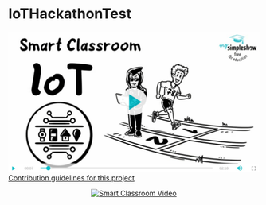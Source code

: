 # IoTHackathonTest
[![Smart Classroom Video](mss-video.jpg)](https://www.youtube.com/watch?v=LWIsHo5xbl8)
[Contribution guidelines for this project](mss-video.jpg)

<div align="center">
  <a href="https://www.youtube.com/watch?v=LWIsHo5xbl8"><img src="https://img.youtube.com/vi/LWIsHo5xbl8/0.jpg" alt="Smart Classroom Video"></a>
</div>
